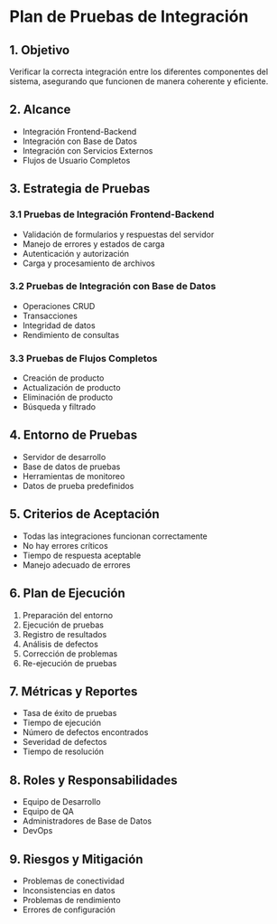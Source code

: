 # Plan de Pruebas de Integración

## 1. Objetivo
Verificar la correcta integración entre los diferentes componentes del sistema, asegurando que funcionen de manera coherente y eficiente.

## 2. Alcance
- Integración Frontend-Backend
- Integración con Base de Datos
- Integración con Servicios Externos
- Flujos de Usuario Completos

## 3. Estrategia de Pruebas
### 3.1 Pruebas de Integración Frontend-Backend
- Validación de formularios y respuestas del servidor
- Manejo de errores y estados de carga
- Autenticación y autorización
- Carga y procesamiento de archivos

### 3.2 Pruebas de Integración con Base de Datos
- Operaciones CRUD
- Transacciones
- Integridad de datos
- Rendimiento de consultas

### 3.3 Pruebas de Flujos Completos
- Creación de producto
- Actualización de producto
- Eliminación de producto
- Búsqueda y filtrado

## 4. Entorno de Pruebas
- Servidor de desarrollo
- Base de datos de pruebas
- Herramientas de monitoreo
- Datos de prueba predefinidos

## 5. Criterios de Aceptación
- Todas las integraciones funcionan correctamente
- No hay errores críticos
- Tiempo de respuesta aceptable
- Manejo adecuado de errores

## 6. Plan de Ejecución
1. Preparación del entorno
2. Ejecución de pruebas
3. Registro de resultados
4. Análisis de defectos
5. Corrección de problemas
6. Re-ejecución de pruebas

## 7. Métricas y Reportes
- Tasa de éxito de pruebas
- Tiempo de ejecución
- Número de defectos encontrados
- Severidad de defectos
- Tiempo de resolución

## 8. Roles y Responsabilidades
- Equipo de Desarrollo
- Equipo de QA
- Administradores de Base de Datos
- DevOps

## 9. Riesgos y Mitigación
- Problemas de conectividad
- Inconsistencias en datos
- Problemas de rendimiento
- Errores de configuración 